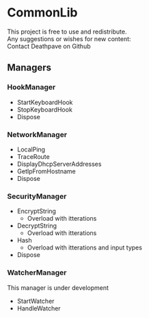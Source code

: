 # CommonLib

This project is free to use and redistribute.  
Any suggestions or wishes for new content:  
Contact Deathpave on Github

## Managers

### HookManager
- StartKeyboardHook
- StopKeyboardHook
- Dispose

### NetworkManager
- LocalPing
- TraceRoute
- DisplayDhcpServerAddresses
- GetIpFromHostname
- Dispose

### SecurityManager
- EncryptString
  - Overload with itterations
- DecryptString
  - Overload with itterations
- Hash
  - Overload with itterations and input types
- Dispose

### WatcherManager
This manager is under development
- StartWatcher
- HandleWatcher